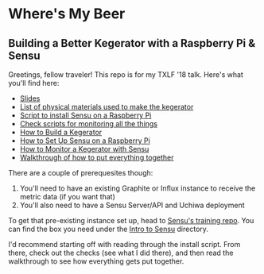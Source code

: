 # Where's My Beer
## Building a Better Kegerator with a Raspberry Pi & Sensu

Greetings, fellow traveler! This repo is for my TXLF '18 talk. Here's what you'll find here:

* [Slides](https://docs.google.com/presentation/d/1cR6ohRdbzjeQ4bSnECpIHlZrFEvcA2HRwfucQa_Eg88/edit?usp=sharing)
* [List of physical materials used to make the kegerator](MATERIALS.md)
* [Script to install Sensu on a Raspberry Pi](install.sh)
* [Check scripts for monitoring all the things](https://github.com/asachs01/sensu-plugins-rpi-sensors)
* [How to Build a Kegerator](http://aaron.sachs.blog/moving-to-kegging/)
* [How to Set Up Sensu on a Raspberry Pi](https://aaron.sachs.blog/monitoring-my-kegerator-with-sensu/)
* [How to Monitor a Kegerator with Sensu](https://aaron.sachs.blog/monitoring-raspberry-pis-with-sensu/)
* [Walkthrough of how to put everything together](WALKTHROUGH.md)

There are a couple of prerequesites though:
1. You'll need to have an existing Graphite or Influx instance to receive the metric data (if you want that)
2. You'll also need to have a Sensu Server/API and Uchiwa deployment

To get that pre-existing instance set up, head to [Sensu's training repo](https://github.com/sensu/training-vagrant). You can find the box you need under the [Intro to Sensu](https://github.com/sensu/training-vagrant/tree/master/workshops/intro-to-sensu) directory.

I'd recommend starting off with reading through the install script. From there, check out the checks (see what I did there), and then read the walkthrough to see how everything gets put together.
